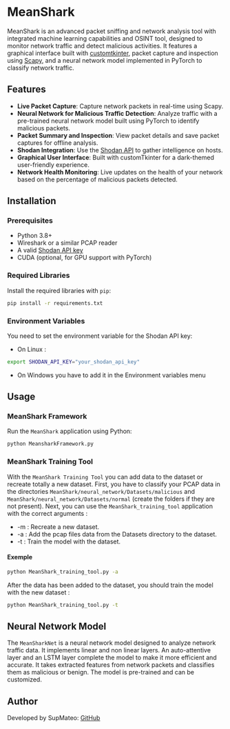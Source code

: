 # MeanShark

MeanShark is an advanced packet sniffing and network analysis tool with integrated machine learning capabilities and OSINT tool, designed to monitor network traffic and detect malicious activities. It features a graphical interface built with [customtkinter](https://github.com/TomSchimansky/CustomTkinter), packet capture and inspection using [Scapy](https://scapy.net/), and a neural network model implemented in PyTorch to classify network traffic.

## Features

- **Live Packet Capture**: Capture network packets in real-time using Scapy.
- **Neural Network for Malicious Traffic Detection**: Analyze traffic with a pre-trained neural network model built using PyTorch to identify malicious packets.
- **Packet Summary and Inspection**: View packet details and save packet captures for offline analysis.
- **Shodan Integration**: Use the [Shodan API](https://www.shodan.io/) to gather intelligence on hosts.
- **Graphical User Interface**: Built with customTkinter for a dark-themed user-friendly experience.
- **Network Health Monitoring**: Live updates on the health of your network based on the percentage of malicious packets detected.
  
## Installation

### Prerequisites

- Python 3.8+
- Wireshark or a similar PCAP reader
- A valid [Shodan API key](https://account.shodan.io/)
- CUDA (optional, for GPU support with PyTorch)

### Required Libraries

Install the required libraries with `pip`:

```bash
pip install -r requirements.txt
```

### Environment Variables
You need to set the environment variable for the Shodan API key:

- On Linux :
  
```bash
export SHODAN_API_KEY="your_shodan_api_key"
```

- On Windows you have to add it in the Environment variables menu

## Usage

### MeanShark Framework
Run the `MeanShark` application using Python:

```bash
python MeansharkFramework.py
```

### MeanShark Training Tool
With the `MeanShark Training Tool` you can add data to the dataset or recreate totally a new dataset. First, you have to classify your PCAP data in the directories `MeanShark/neural_network/Datasets/malicious` and `MeanShark/neural_network/Datasets/normal` (create the folders if they are not present).
Next, you can use the `MeanShark_training_tool` application with the correct arguments :
- -m : Recreate a new dataset.
- -a : Add the pcap files data from the Datasets directory to the dataset.
- -t : Train the model with the dataset.

#### Exemple

```bash
python MeanShark_training_tool.py -a
```

After the data has been added to the dataset, you should train the model with the new dataset :

```bash
python MeanShark_training_tool.py -t
```

## Neural Network Model
The `MeanSharkNet` is a neural network model designed to analyze network traffic data. It implements linear and non linear layers. An auto-attentive layer and an LSTM layer complete the model to make it more efficient and accurate. It takes extracted features from network packets and classifies them as malicious or benign. The model is pre-trained and can be customized.

## Author
Developed by SupMateo: [GitHub](https://github.com/SupMateo/)

